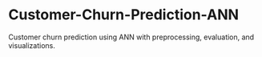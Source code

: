 # Customer-Churn-Prediction-ANN
Customer churn prediction using ANN with preprocessing, evaluation, and visualizations.
